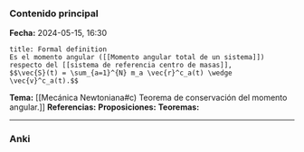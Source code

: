 ### Contenido principal

**Fecha:** 2024-05-15, 16:30

```ad-formal
title: Formal definition
Es el momento angular ([[Momento angular total de un sistema]]) respecto del [[sistema de referencia centro de masas]], 
$$\vec{S}(t) = \sum_{a=1}^{N} m_a \vec{r}^c_a(t) \wedge \vec{v}^c_a(t).$$
```

**Tema:** [[Mecánica Newtoniana#c) Teorema de conservación del momento angular.]]
**Referencias:**
**Proposiciones:**
**Teoremas:**

---
### Anki

